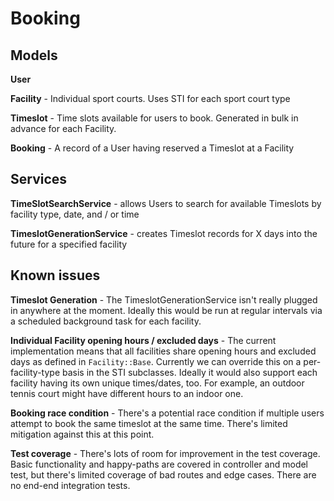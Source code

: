 # Booking

## Models

**User**

**Facility** - Individual sport courts. Uses STI for each sport court type

**Timeslot** - Time slots available for users to book. Generated in bulk in advance for each Facility. 

**Booking** - A record of a User having reserved a Timeslot at a Facility

## Services

**TimeSlotSearchService** - allows Users to search for available Timeslots by facility type, date, and / or time

**TimeslotGenerationService** - creates Timeslot records for X days into the future for a specified facility


## Known issues

**Timeslot Generation** - The TimeslotGenerationService isn't really plugged in anywhere at the moment. Ideally this would be run at regular intervals via a scheduled background task for each facility.

**Individual Facility opening hours / excluded days** - The current implementation means that all facilities share opening hours and excluded days as defined in `Facility::Base`. Currently we can override this on a per-facility-type basis in the STI subclasses. Ideally it would also support each facility having its own unique times/dates, too. For example, an outdoor tennis court might have different hours to an indoor one.

**Booking race condition** - There's a potential race condition if multiple users attempt to book the same timeslot at the same time. There's limited mitigation against this at this point.

**Test coverage** - There's lots of room for improvement in the test coverage. Basic functionality and happy-paths are covered in controller and model test, but there's limited coverage of bad routes and edge cases. There are no end-end integration tests.


